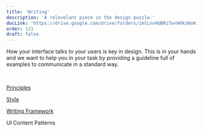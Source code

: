 ```yaml
---
title: 'Writing'
description: 'A relevelant piece in the design puzzle.'
docLink: 'https://drive.google.com/drive/folders/1mlLnvHUBRz7wrHXkzKeHimEb_T_vMmTk?usp=sharing'
order: 121
draft: false
---
```


How your interface talks to your users is key in design. This is in your hands and we want to help you in your task by providing a guideline full of examples to communicate in a standard way.

<br />

[Principles](./principles)

[Style](./style)

[Writing Framework](./writing-framework)

UI Content Patterns
